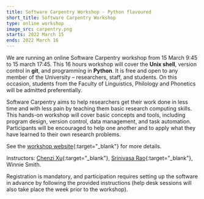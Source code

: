 ```yaml
---
title: Software Carpentry Workshop - Python flavoured
short_title: Software Carpentry Workshop
type: online workshop
image_src: carpentry.png
starts: 2022 March 15
ends: 2022 March 16
---
```


We are running an online Software Carpentry workshop from 15 March 9:45 to 15 march 17:45.
This 16 hours workshop will cover the **Unix shell**, version control in **git**, and programming in **Python**.
It is free and open to any member of the University – researchers, staff, and students.
On this occasion, students from the Faculty of Linguistics, Philology and Phonetics will be admitted preferentially.

Software Carpentry aims to help researchers get their work done in less time and with less pain by teaching them basic research computing skills. This hands-on workshop will cover basic concepts and tools, including program design, version control, data management, and task automation. Participants will be encouraged to help one another and to apply what they have learned to their own research problems.

See the [workshop website](https://chenchenzi.github.io/2022-03-14-ling/){:target="_blank"} for more details.

Instructors: [Chenzi Xu](https://ox.ukrn.org/people/#ChenziXu){:target="_blank"}, [Srinivasa Rao](https://ox.ukrn.org/people/#SrinivasaRao){:target="_blank"}, Winnie Smith.

Registration is mandatory, and participation requires setting up the software in advance by following the provided instructions (help desk sessions will also take place the week prior to the workshop).
